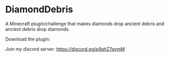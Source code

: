 # DiamondDebris
A Minecraft plugin/challenge that makes diamonds drop ancient debris and ancient debris drop diamonds.

Download the plugin: 

Join my discord server: https://discord.gg/p9ahZ7qymM
